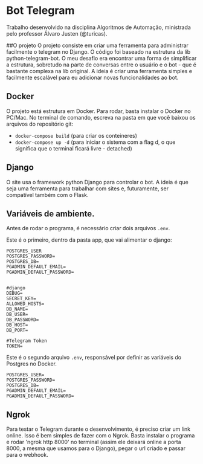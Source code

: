 # Bot Telegram

Trabalho desenvolvido na disciplina Algoritmos de Automação, ministrada pelo professor 
Álvaro Justen (@turicas). 

##O projeto
O projeto consiste em criar uma ferramenta para administrar facilmente o telegram no Django. O código foi baseado na estrutura da lib python-telegram-bot.
O meu desafio era encontrar uma forma de simplificar a estrutura, sobretudo na parte de conversas entre o usuário e o bot - que é bastante complexa na lib original. A ideia é criar uma ferramenta simples e facilmente escalável para eu adicionar novas funcionalidades ao bot. 

## Docker
O projeto está estrutura em Docker. 
Para rodar, basta instalar o Docker no PC/Mac. No terminal de comando, escreva na pasta em que você baixou os arquivos do repositório git: 
- `docker-compose build` (para criar os conteineres)
- `docker-compose up -d` (para iniciar o sistema com a flag d, o que significa que o terminal ficará livre - detached)

## Django
O site usa o framework python Django para controlar o bot. A ideia é que seja uma ferramenta para trabalhar com sites e, futuramente, ser compatível também com o Flask. 

## Variáveis de ambiente. 
Antes de rodar o programa, é necessário criar dois arquivos `.env`.

Este é o primeiro, dentro da pasta app, que vai alimentar o django:

```
POSTGRES_USER
POSTGRES_PASSWORD=
POSTGRES_DB=
PGADMIN_DEFAULT_EMAIL=
PGADMIN_DEFAULT_PASSWORD=


#django
DEBUG=
SECRET_KEY=
ALLOWED_HOSTS=
DB_NAME=
DB_USER=
DB_PASSWORD=
DB_HOST=
DB_PORT=

#Telegram Token
TOKEN=
```

Este é o segundo arquivo `.env`, responsável por definir as variáveis do Postgres no Docker. 
```
POSTGRES_USER=
POSTGRES_PASSWORD=
POSTGRES_DB=
PGADMIN_DEFAULT_EMAIL=
PGADMIN_DEFAULT_PASSWORD=
```

## Ngrok
Para testar o Telegram durante o desenvolvimento, é preciso criar um link online. Isso é bem simples de fazer com o Ngrok. Basta instalar o programa e rodar 'ngrok http 8000' no terminal (assim ele deixará online a porta 8000, a mesma que usamos para o Django), pegar o url criado e passar para o webhook.
